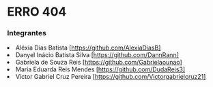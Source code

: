# ERRO 404

### Integrantes
[comment]: <ul>
    <li>Aléxia Dias Batista [https://github.com/AlexiaDiasB] </li> 
    <li>Danyel Inácio Batista Silva [https://github.com/DannRann]</li> 
    <li>  Gabriela de Souza Reis [https://github.com/Gabrielaounao]</li> 
    <li>  Maria Eduarda Reis Mendes [https://github.com/DudaReis3]</li> 
    <li>  Víctor Gabriel Cruz Pereira [https://github.com/Victorgabrielcruz21]</li> 
  <ul>

